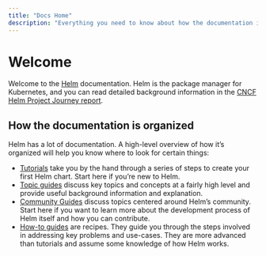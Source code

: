 ```yaml
---
title: "Docs Home"
description: "Everything you need to know about how the documentation is organized."
---
```


# Welcome

Welcome to the [Helm](https://helm.sh/) documentation. Helm is the package manager for Kubernetes,
and you can read detailed background information in the [CNCF Helm Project Journey
report](https://www.cncf.io/cncf-helm-project-journey/).

## How the documentation is organized

Helm has a lot of documentation. A high-level overview of how it’s organized will help you know
where to look for certain things:

- [Tutorials](intro) take you by the hand through a series of steps to create your first Helm chart.
  Start here if you’re new to Helm.
- [Topic guides](topics) discuss key topics and concepts at a fairly high level and provide useful
  background information and explanation.
- [Community Guides](community) discuss topics centered around Helm’s community. Start here if you
  want to learn more about the development process of Helm itself and how you can contribute.
- [How-to guides](howto) are recipes. They guide you through the steps involved in addressing key
  problems and use-cases. They are more advanced than tutorials and assume some knowledge of how
  Helm works.
